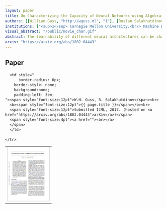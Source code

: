 ```yaml
---
layout: paper
title: On Characterizing the Capacity of Neural Networks using Algebraic Topology
authors: [[William Guss, "http://wguss.ml", "1"], [Ruslan Salakhutdinov, "http://www.cs.cmu.edu/~rsalakhu/", "1"]]
institutions: ["<sup>1</sup> Carnegie Mellon University,<br/> Machine Learning Department"]
visual_abstract: "/public/movie_char.gif"
abstract: The learnability of different neural architectures can be characterized directly by computable measures of data complexity. In this paper, we reframe the problem of architecture selection as understanding how data determines the most expressive and generalizable architectures suited to that data, beyond inductive bias. After suggesting algebraic topology as a measure for data complexity, we show that the power of a network to express the topological complexity of a dataset in its decision region is a strictly limiting factor in its ability to generalize. We then provide the first empirical characterization of the topological capacity of neural networks. Our empirical analysis shows that at every level of dataset complexity, neural networks exhibit topological phase transitions. This observation allowed us to connect existing theory to empirically driven conjectures on the choice of architectures for fully-connected neural networks.
arxiv: "https://arxiv.org/abs/1802.04443"
---
```


## Paper

<table class="paper-link" style="border-style: none;border-radius: none;">
	 		
  <tbody>
  	<tr>
	  <td style="
		  border-radius: 0px;
		border-style: none;
		background:none;
	"><a href="https://arxiv.org/abs/1802.04443"><img class="layered-paper-big" style="height:175px;" src="/public/topcharfirst.png"></a></td>

	  <td style="
		  border-radius: 0px;
		border-style: none;
		background:none;
		padding-left: 3em;
	"><span style="font-size:12pt">W.H. Guss, R. Salakhutdinov</span><br>
	  <b><span style="font-size:12pt">{{ page.title }}</span></b><br>
	  <span style="font-size:12pt">Submitted ICML, 2017. (hosted on <a href="https://arxiv.org/abs/1802.04443">arXiv</a>)</span>
	  <span style="font-size:4pt"><a href=""><br></a>
	  </span>
	  </td>
	    
	</tr>
  </tbody>
</table>